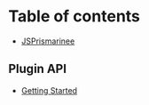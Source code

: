# Table of contents

* [JSPrismarinee](README.md)

## Plugin API

* [Getting Started](plugin-api/plugin-getting-started.md)

